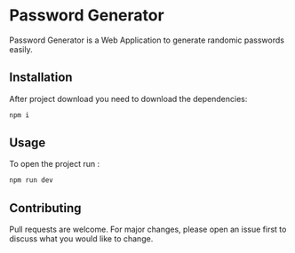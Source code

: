 # Password Generator

Password Generator is a Web Application to generate randomic passwords easily.

## Installation

After project download you need to download the dependencies:

```bash
npm i
```

## Usage

To open the project run :

```python
npm run dev
```

## Contributing

Pull requests are welcome. For major changes, please open an issue first
to discuss what you would like to change.

